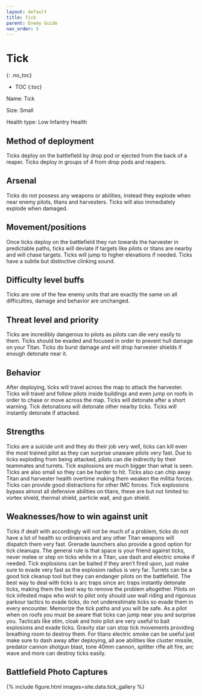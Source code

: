 ```yaml
---
layout: default
title: Tick
parent: Enemy Guide
nav_order: 5
---
```


# Tick
{: .no_toc}

- TOC
{:toc}

Name: Tick

Size: Small

Health type: Low Infantry Health

## Method of deployment

Ticks deploy on the battlefield by drop pod or ejected from the back of a reaper. Ticks deploy in groups of 4 from drop pods and reapers.

## Arsenal

Ticks do not possess any weapons or abilities, instead they explode when near enemy pilots, titans and harvesters. Ticks will also immediately explode when damaged. 

## Movement/positions

Once ticks deploy on the battlefield they run towards the harvester in predictable paths, ticks will deviate if targets like pilots or titans are nearby and will chase targets. Ticks will jump to higher elevations if needed. Ticks have a subtle but distinctive clinking sound. 

## Difficulty level buffs

Ticks are one of the few enemy units that are exactly the same on all difficulties, damage and behavior are unchanged. 

## Threat level and priority 

Ticks are incredibly dangerous to pilots as pilots can die very easily to them. Ticks should be evaded and focused in order to prevent hull damage on your Titan. Ticks do burst damage and will drop harvester shields if enough detonate near it. 

## Behavior

After deploying, ticks will travel across the map to attack the harvester. Ticks will travel and follow pilots inside buildings and even jump on roofs in order to chase or move across the map. Ticks will detonate after a short warning. Tick detonations will detonate other nearby ticks. Ticks will instantly detonate if attacked. 

## Strengths

Ticks are a suicide unit and they do their job very well, ticks can kill even the most trained pilot as they can surprise unaware pilots very fast. Due to ticks exploding from being attacked, pilots can die indirectly by their teammates and turrets. Tick explosions are much bigger than what is seen. Ticks are also small so they can be harder to hit. Ticks also can chip away Titan and harvester health overtime making them weaken the militia forces. Ticks can provide good distractions for other IMC forces. Tick explosions bypass almost all defensive abilities on titans, these are but not limited to: vortex shield, thermal shield, particle wall, and gun shield. 

## Weaknesses/how to win against unit

Ticks if dealt with accordingly will not be much of a problem, ticks do not have a lot of health so ordinances and any other Titan weapons will dispatch them very fast. Grenade launchers also provide a good option for tick cleanups. The general rule is that space is your friend against ticks, never melee or step on ticks while in a Titan, use dash and electric smoke if needed. Tick explosions can be baited if they aren’t fired upon, just make sure to evade very fast as the explosion radius is very far. Turrets can be a good tick cleanup tool but they can endanger pilots on the battlefield. The best way to deal with ticks is arc traps since arc traps instantly detonate ticks, making them the best way to remove the problem altogether. Pilots on tick infested maps who wish to pilot only should use wall riding and rigorous parkour tactics to evade ticks, do not underestimate ticks so evade them in every encounter. Memorize the tick paths and you will be safe.
As a pilot when on roofs you must be aware that ticks can jump near you and surprise you. Tacticals like stim, cloak and holo pilot are very useful to bait explosions and evade ticks. Gravity star can stop tick movements providing breathing room to destroy them. For titans electric smoke can be useful just make sure to dash away after deploying, all aoe abilities like cluster missile, predator cannon shotgun blast, tone 40mm cannon, splitter rifle alt fire, arc wave and more can destroy ticks easily. 

## Battlefield Photo Captures


{% include figure.html images=site.data.tick_gallery %}